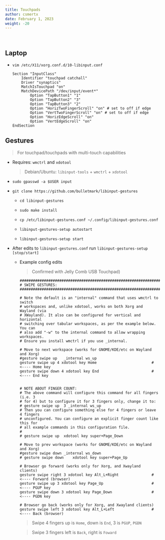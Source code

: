 ```yaml
---
title: Touchpads
author: csmertx
date: February 1, 2023
weight: -20
---
```


<br />

## Laptop

- ```vim /etc/X11/xorg.conf.d/10-libinput.conf```

    ```
    Section "InputClass"
        Identifier "touchpad catchall"
        Driver "synaptics"
        MatchIsTouchpad "on"
        MatchDevicePath "/dev/input/event*"
            Option "TapButton1" "1"
            Option "TapButton2" "3"
            Option "TapButton3" "2"
            Option "HorizTwoFingerScroll" "on" # set to off if edge
            Option "VertTwoFingerScroll" "on" # set to off if edge
            Option "HorizEdgeScroll" "on"
            Option "VertEdgeScroll" "on"
    EndSection
    ```

## Gestures

> For touchpad/touchpads with multi-touch capabilities

- Requires: ```wmctrl``` and ```xdotool``` 

    > Debian/Ubuntu: ```libinput-tools``` + ```wmctrl``` + ```xdotool``` 

- ```sudo gpasswd -a $USER input```

- ```git clone https://github.com/bulletmark/libinput-gestures```

    - ```cd libinput-gestures```

    - ```sudo make install```

    - ```cp /etc/libinput-gestures.conf ~/.config/libinput-gestures.conf```

    - ```libinput-gestures-setup autostart```

    - ```libinput-gestures-setup start```

- After edits to ```libinput-gestures.conf``` run ```libinput-gestures-setup [stop/start]```

    - Example config edits
    
        > Confirmed with Jelly Comb USB Touchpad)

        ```
        ###############################################################################
        # SWIPE GESTURES:
        ###############################################################################

        # Note the default is an "internal" command that uses wmctrl to switch
        # workspaces and, unlike xdotool, works on both Xorg and Wayland (via
        # XWayland). It also can be configured for vertical and horizontal
        # switching over tabular workspaces, as per the example below. You can
        # also add "-w" to the internal command to allow wrapping workspaces.
        # Ensure you install wmctrl if you use _internal.

        # Move to next workspace (works for GNOME/KDE/etc on Wayland and Xorg)
        #gesture swipe up	_internal ws_up 
        gesture swipe up 4 xdotool key Home                         # <---- Home key
        gesture swipe down 4 xdotool key End                        # <---- End key


        # NOTE ABOUT FINGER COUNT:
        # The above command will configure this command for all fingers (i.e. 3
        # for 4) but to configure it for 3 fingers only, change it to:
        # gesture swipe up	3 _internal ws_up
        # Then you can configure something else for 4 fingers or leave 4 fingers
        # unconfigured. You can configure an explicit finger count like this for
        # all example commands in this configuration file.
        #
        # gesture swipe up	xdotool key super+Page_Down

        # Move to prev workspace (works for GNOME/KDE/etc on Wayland and Xorg)
        #gesture swipe down	_internal ws_down
        # gesture swipe down	xdotool key super+Page_Up

        # Browser go forward (works only for Xorg, and Xwayland clients)
        gesture swipe right 3 xdotool key Alt_L+Right               # <---- Forward (browser)
        gesture swipe up 3 xdotool key Page_Up                      # <---- PGUP key
        gesture swipe down 3 xdotool key Page_Down                  # <---- PGDN key

        # Browser go back (works only for Xorg, and Xwayland clients)
        gesture swipe left 3 xdotool key Alt_L+Left                 # <---- Back (browser)
        ```

        > Swipe 4 fingers up is ```Home```, down is ```End```, 3 is ```PGUP```, ```PGDN```

        > Swipe 3 fingers left is ```Back```, right is ```Foward```
